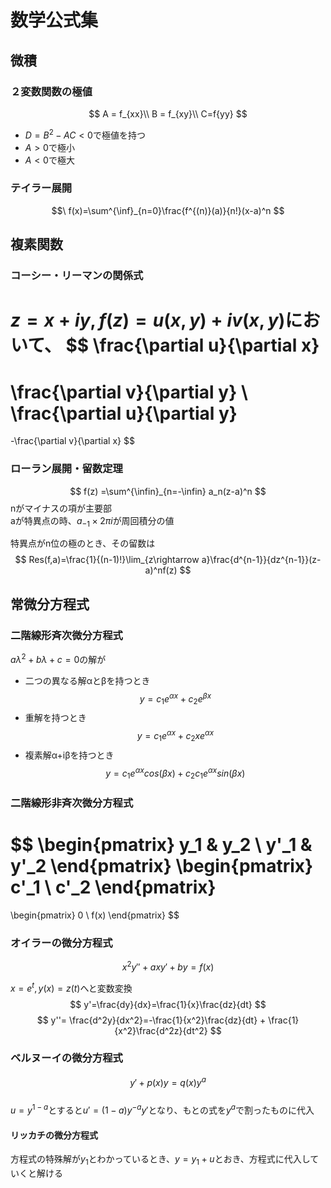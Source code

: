# 数学公式集
## 微積
### ２変数関数の極値
$$
A = f_{xx}\\
B = f_{xy}\\
C=f{yy}
$$

* $D=B^2-AC<0$で極値を持つ
* $A>0$で極小
* $A<0$で極大

### テイラー展開
$$\
f(x)=\sum^{\inf}_{n=0}\frac{f^{(n)}(a)}{n!}(x-a)^n
$$
## 複素関数
### コーシー・リーマンの関係式
$z=x+iy,f(z)=u(x,y)+iv(x,y)$において、
$$ 
\frac{\partial u}{\partial x}
=
\frac{\partial v}{\partial y}
\\
\frac{\partial u}{\partial y}
=
-\frac{\partial v}{\partial x}
$$
### ローラン展開・留数定理
$$ f(z) =\sum^{\infin}_{n=-\infin} a_n(z-a)^n $$
nがマイナスの項が主要部  
aが特異点の時、$a_{-1}\times 2\pi i$が周回積分の値

特異点がn位の極のとき、その留数は
$$
Res(f,a)=\frac{1}{(n-1)!}\lim_{z\rightarrow a}\frac{d^{n-1}}{dz^{n-1}}(z-a)^nf(z)
$$
## 常微分方程式

### 二階線形斉次微分方程式
$aλ^2+bλ+c=0$の解が 
* 二つの異なる解αとβを持つとき
$$ y = c_1e^{αx}+c_2e^{βx}$$
* 重解を持つとき
$$ y = c_1e^{αx}+c_2xe^{αx}$$
* 複素解α+iβを持つとき
$$ y = c_1e^{αx}cos(βx)+c_2c_1e^{αx}sin(βx)$$

### 二階線形非斉次微分方程式
$$ 
\begin{pmatrix} 
    y_1 & y_2 \\
    y'_1 & y'_2
\end{pmatrix}
\begin{pmatrix} 
    c'_1 \\
    c'_2
\end{pmatrix}
=
\begin{pmatrix} 
    0 \\
    f(x)
\end{pmatrix}
$$

### オイラーの微分方程式
$$x^2y''+axy'+by=f(x)$$

$x=e^t, y(x)=z(t)$へと変数変換
$$
y'=\frac{dy}{dx}=\frac{1}{x}\frac{dz}{dt}
$$
$$
y''= \frac{d^2y}{dx^2}=-\frac{1}{x^2}\frac{dz}{dt} + \frac{1}{x^2}\frac{d^2z}{dt^2}
$$

### ベルヌーイの微分方程式
$$y'+p(x)y=q(x)y^a$$  
$u = y^{1-a}$とすると$u'=(1-a)y^{-a}y'$となり、もとの式を$y^a$で割ったものに代入
#### リッカチの微分方程式
方程式の特殊解が$y_1$とわかっているとき、$y=y_1+u$とおき、方程式に代入していくと解ける
